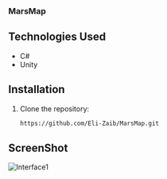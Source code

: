 ### MarsMap

## Technologies Used
- C#
- Unity

## Installation
1. Clone the repository:
   ```bash
   https://github.com/Eli-Zaib/MarsMap.git

## ScreenShot
![Interface1](ScreenShots/MarsGlobeScreenShot.png)
  



